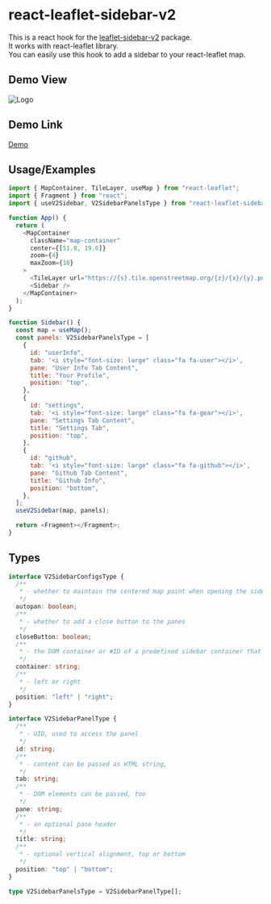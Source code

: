# react-leaflet-sidebar-v2

This is a react hook for the [leaflet-sidebar-v2](https://www.npmjs.com/package/leaflet-sidebar-v2) package.\
It works with react-leaflet library.\
You can easily use this hook to add a sidebar to your react-leaflet map.

## Demo View

![Logo](./leaflet-sidebar-v2.gif)

## Demo Link

[Demo](https://shiny-star-0148.on.fleek.co)

## Usage/Examples

```javascript
import { MapContainer, TileLayer, useMap } from "react-leaflet";
import { Fragment } from "react";
import { useV2Sidebar, V2SidebarPanelsType } from "react-leaflet-sidebar-v2";

function App() {
  return (
    <MapContainer
      className="map-container"
      center={[51.0, 19.0]}
      zoom={4}
      maxZoom={18}
    >
      <TileLayer url="https://{s}.tile.openstreetmap.org/{z}/{x}/{y}.png" />
      <Sidebar />
    </MapContainer>
  );
}

function Sidebar() {
  const map = useMap();
  const panels: V2SidebarPanelsType = [
    {
      id: "userInfo",
      tab: '<i style="font-size: large" class="fa fa-user"></i>',
      pane: "User Info Tab Content",
      title: "Your Profile",
      position: "top",
    },
    {
      id: "settings",
      tab: '<i style="font-size: large" class="fa fa-gear"></i>',
      pane: "Settings Tab Content",
      title: "Settings Tab",
      position: "top",
    },
    {
      id: "github",
      tab: '<i style="font-size: large" class="fa fa-github"></i>',
      pane: "Github Tab Content",
      title: "Github Info",
      position: "bottom",
    },
  ];
  useV2Sidebar(map, panels);

  return <Fragment></Fragment>;
}
```

## Types

```typescript
interface V2SidebarConfigsType {
  /**
   * - whether to maintain the centered map point when opening the sidebar
   */
  autopan: boolean;
  /**
   * - whether to add a close button to the panes
   */
  closeButton: boolean;
  /**
   * - the DOM container or #ID of a predefined sidebar container that should be used
   */
  container: string;
  /**
   * - left or right
   */
  position: "left" | "right";
}

interface V2SidebarPanelType {
  /**
   * - UID, used to access the panel
   */
  id: string;
  /**
   * - content can be passed as HTML string,
   */
  tab: string;
  /**
   * - DOM elements can be passed, too
   */
  pane: string;
  /**
   * - an optional pane header
   */
  title: string;
  /**
   * - optional vertical alignment, top or bottom
   */
  position: "top" | "bottom";
}

type V2SidebarPanelsType = V2SidebarPanelType[];
```
